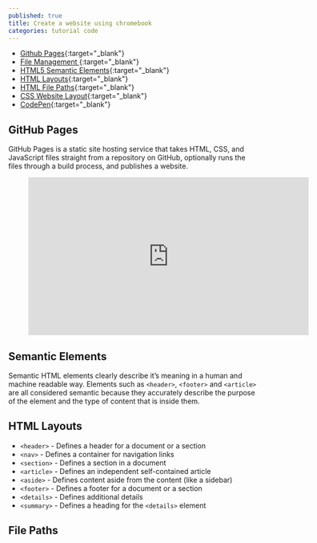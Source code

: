 ```yaml
---
published: true
title: Create a website using chromebook
categories: tutorial code
---
```

- [Github Pages](https://github.com/){:target="_blank"}
- [File Management ](https://help.github.com/en/github/managing-files-in-a-repository/managing-files-on-github){:target="_blank"}
- [HTML5 Semantic Elements](https://www.w3schools.com/html/html5_semantic_elements.asp){:target="_blank"}
- [HTML Layouts](https://www.w3schools.com/html/html_layout.asp){:target="_blank"}
- [HTML File Paths](https://www.w3schools.com/html/html_filepaths.asp){:target="_blank"}
- [CSS Website Layout](https://www.w3schools.com/css/css_website_layout.asp){:target="_blank"}
- [CodePen](https://codepen.io/){:target="_blank"}

## GitHub Pages

GitHub Pages is a static site hosting service that takes HTML, CSS, and JavaScript files straight from a repository on GitHub, optionally runs the files through a build process, and publishes a website.

<figure style = "text-align: center;"><iframe width="560" height="315" src="https://www.youtube.com/embed/Xkr2wnTagf0" frameborder="0" allow="accelerometer; autoplay; encrypted-media; gyroscope; picture-in-picture" allowfullscreen></iframe></figure>

## Semantic Elements

Semantic HTML elements clearly describe it’s meaning in a human and machine readable way. Elements such as `<header>`, `<footer>` and `<article>` are all considered semantic because they accurately describe the purpose of the element and the type of content that is inside them.

## HTML Layouts

- `<header>` - Defines a header for a document or a section
- `<nav>` - Defines a container for navigation links
- `<section>` - Defines a section in a document
- `<article>` - Defines an independent self-contained article
- `<aside>` - Defines content aside from the content (like a sidebar)
- `<footer>` - Defines a footer for a document or a section
- `<details>` - Defines additional details
- `<summary>` - Defines a heading for the `<details>` element

## File Paths
